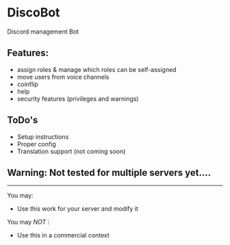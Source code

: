 # DiscoBot
Discord management Bot

## Features:
- assign roles & manage which roles can be self-assigned
- move users from voice channels
- coinflip
- help
- security features (privileges and warnings)

## ToDo's
- Setup instructions
- Proper config
- Translation support (not coming soon)

## Warning: Not tested for multiple servers yet....

_____________________________________________
You may:
- Use this work for your server and modify it

You may *NOT* :
- Use this in a commercial context

